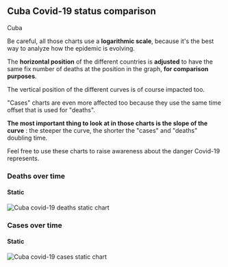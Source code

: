 ## Cuba Covid-19 status comparison 

Cuba



Be careful, all those charts use a **logarithmic scale**, because it's the best way to analyze how the epidemic is evolving.
 
The **horizontal position** of the different countries is **adjusted** to have the same fix number of deaths at the position in the graph, **for comparison purposes**.

The vertical position of the different curves is of course impacted too.

"Cases" charts are even more affected too because they use the same time offset that is used for "deaths".

**The most important thing to look at in those charts is the slope of the curve** : the steeper the curve, the shorter the "cases" and "deaths" doubling time.

Feel free to use these charts to raise awareness about the danger Covid-19 represents. 


 
### Deaths over time
 
#### Static
![Cuba covid-19 deaths static chart](https://raw.githubusercontent.com/madlag/coronavirus_study/master/notebooks/graphs/2020-03-20/countries/Cuba/2020-03-20_Cuba_deaths.png "Cuba covid-19 deaths static chart")   

 
### Cases over time
 
#### Static
![Cuba covid-19 cases static chart](https://raw.githubusercontent.com/madlag/coronavirus_study/master/notebooks/graphs/2020-03-20/countries/Cuba/2020-03-20_Cuba_deaths.png "Cuba covid-19 cases static chart")   

